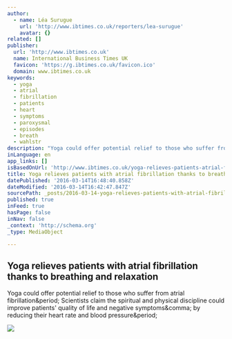 ```yaml
---
author:
  - name: Léa Surugue
    url: 'http://www.ibtimes.co.uk/reporters/lea-surugue'
    avatar: {}
related: []
publisher:
  url: 'http://www.ibtimes.co.uk'
  name: International Business Times UK
  favicon: 'https://g.ibtimes.co.uk/favicon.ico'
  domain: www.ibtimes.co.uk
keywords:
  - yoga
  - atrial
  - fibrillation
  - patients
  - heart
  - symptoms
  - paroxysmal
  - episodes
  - breath
  - wahlstr
description: "Yoga could offer potential relief to those who suffer from atrial fibrillation. Scientists claim the spiritual and physical discipline could improve patients' quality of life and negative symptoms, by reducing their heart rate and blood pressure."
inLanguage: en
app_links: []
isBasedOnUrl: 'http://www.ibtimes.co.uk/yoga-relieves-patients-atrial-fibrillation-thanks-breathing-relaxation-1549387'
title: Yoga relieves patients with atrial fibrillation thanks to breathing and relaxation
datePublished: '2016-03-14T16:48:40.858Z'
dateModified: '2016-03-14T16:42:47.847Z'
sourcePath: _posts/2016-03-14-yoga-relieves-patients-with-atrial-fibrillation-thanks-to-br.md
published: true
inFeed: true
hasPage: false
inNav: false
_context: 'http://schema.org'
_type: MediaObject

---
```

<article style=""><h1>Yoga relieves patients with atrial fibrillation thanks to breathing and relaxation</h1><p>Yoga could offer potential relief to those who suffer from atrial fibrillation&amp;period; Scientists claim the spiritual and physical discipline could improve patients' quality of life and negative symptoms&amp;comma; by reducing their heart rate and blood pressure&amp;period;</p><img src="https://d.ibtimes.co.uk/en/full/1498761/yoga-class.jpg" /></article>